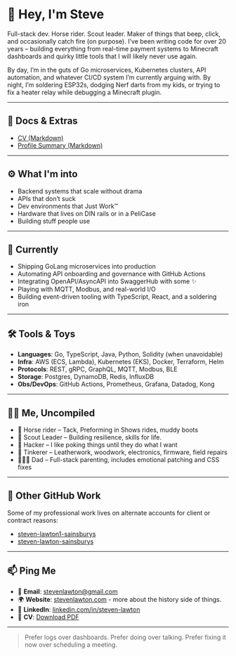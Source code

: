 # 👋 Hey, I'm Steve
Full-stack dev. Horse rider. Scout leader. Maker of things that beep, click, and occasionally catch fire (on purpose). 
I’ve been writing code for over 20 years – building everything from real-time payment systems to Minecraft dashboards 
and quirky little tools that I will likely never use again.

By day, I’m in the guts of Go microservices, Kubernetes clusters, API automation, and whatever CI/CD system I’m currently 
arguing with. By night, I’m soldering ESP32s, dodging Nerf darts from my kids, or trying to fix a heater relay while 
debugging a Minecraft plugin.

---

## 📄 Docs & Extras
- [CV (Markdown)](./CV.md)
- [Profile Summary (Markdown)](./profile.md)

---

## ⚙️ What I'm into
- Backend systems that scale without drama
- APIs that don’t suck
- Dev environments that Just Work™
- Hardware that lives on DIN rails or in a PeliCase
- Building stuff people use

---
## 🧪 Currently

- Shipping GoLang microservices into production
- Automating API onboarding and governance with GitHub Actions
- Integrating OpenAPI/AsyncAPI into SwaggerHub with some ✨
- Playing with MQTT, Modbus, and real-world I/O
- Building event-driven tooling with TypeScript, React, and a soldering iron

---
## 🛠 Tools & Toys

- **Languages**: Go, TypeScript, Java, Python, Solidity (when unavoidable)
- **Infra**: AWS (ECS, Lambda), Kubernetes (EKS), Docker, Terraform, Helm
- **Protocols**: REST, gRPC, GraphQL, MQTT, Modbus, BLE
- **Storage**: Postgres, DynamoDB, Redis, InfluxDB
- **Obs/DevOps**: GitHub Actions, Prometheus, Grafana, Datadog, Kong

---
## 🧍‍♂️ Me, Uncompiled

- 🐎 Horse rider – Tack, Preforming in Shows rides, muddy boots
- 🔦 Scout Leader – Building resilience, skills for life.
- 🧠 Hacker – I like poking things until they do what I want
- 🧰 Tinkerer – Leatherwork, woodwork, electronics, firmware, field repairs
- 👨‍👧‍👦 Dad – Full-stack parenting, includes emotional patching and CSS fixes

---
## 🧾 Other GitHub Work
Some of my professional work lives on alternate accounts for client or contract reasons:
- [steven-lawton1-sainsburys](https://github.com/steven-lawton1-sainsburys)
- [steven-lawton-sainsburys](https://github.com/steven-lawton-sainsburys)

---
## 📫 Ping Me
- 📧 **Email**: stevenlawton@gmail.com
- 🌍 **Website**: [stevenlawton.com](https://stevenlawton.com) - more about the history side of things.
- 💼 **LinkedIn**: [linkedin.com/in/steven-lawton](https://linkedin.com/in/steven-lawton)
- 📄 **CV**: [Download PDF](https://stevenlawton.github.io/Steven-Lawton-CV.pdf)

---

> Prefer logs over dashboards. Prefer doing over talking. Prefer fixing it now over scheduling a meeting.
